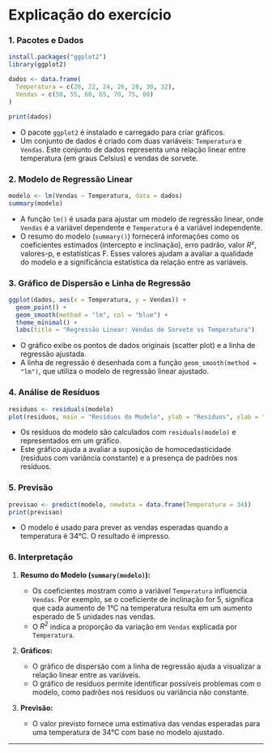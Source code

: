 # Explicação do exercício

### 1. **Pacotes e Dados**
```R
install.packages("ggplot2")
library(ggplot2)

dados <- data.frame(
  Temperatura = c(20, 22, 24, 26, 28, 30, 32),
  Vendas = c(50, 55, 60, 65, 70, 75, 80)
)

print(dados)
```
- O pacote `ggplot2` é instalado e carregado para criar gráficos.
- Um conjunto de dados é criado com duas variáveis: `Temperatura` e `Vendas`. Este conjunto de dados representa uma relação linear entre temperatura (em graus Celsius) e vendas de sorvete.

### 2. **Modelo de Regressão Linear**
```R
modelo <- lm(Vendas ~ Temperatura, data = dados)
summary(modelo)
```
- A função `lm()` é usada para ajustar um modelo de regressão linear, onde `Vendas` é a variável dependente e `Temperatura` é a variável independente.
- O resumo do modelo (`summary()`) fornecerá informações como os coeficientes estimados (intercepto e inclinação), erro padrão, valor $R²$, valores-p, e estatísticas F. Esses valores ajudam a avaliar a qualidade do modelo e a significância estatística da relação entre as variáveis.

### 3. **Gráfico de Dispersão e Linha de Regressão**
```R
ggplot(dados, aes(x = Temperatura, y = Vendas)) +
  geom_point() +
  geom_smooth(method = "lm", col = "blue") +
  theme_minimal() +
  labs(title = "Regressão Linear: Vendas de Sorvete vs Temperatura")
```
- O gráfico exibe os pontos de dados originais (scatter plot) e a linha de regressão ajustada.
- A linha de regressão é desenhada com a função `geom_smooth(method = "lm")`, que utiliza o modelo de regressão linear ajustado.

### 4. **Análise de Resíduos**
```R
residuos <- residuals(modelo)
plot(residuos, main = "Resíduos do Modelo", ylab = "Resíduos", xlab = "Índice")
```
- Os resíduos do modelo são calculados com `residuals(modelo)` e representados em um gráfico. 
- Este gráfico ajuda a avaliar a suposição de homocedasticidade (resíduos com variância constante) e a presença de padrões nos resíduos.

### 5. **Previsão**
```R
previsao <- predict(modelo, newdata = data.frame(Temperatura = 34))
print(previsao)
```
- O modelo é usado para prever as vendas esperadas quando a temperatura é 34°C. O resultado é impresso.

### 6. **Interpretação**
1. **Resumo do Modelo (`summary(modelo)`):**
   - Os coeficientes mostram como a variável `Temperatura` influencia `Vendas`. Por exemplo, se o coeficiente de inclinação for $5$, significa que cada aumento de 1°C na temperatura resulta em um aumento esperado de 5 unidades nas vendas.
   - O $R^2$ indica a proporção da variação em `Vendas` explicada por `Temperatura`.

2. **Gráficos:**
   - O gráfico de dispersão com a linha de regressão ajuda a visualizar a relação linear entre as variáveis.
   - O gráfico de resíduos permite identificar possíveis problemas com o modelo, como padrões nos resíduos ou variância não constante.

3. **Previsão:**
   - O valor previsto fornece uma estimativa das vendas esperadas para uma temperatura de 34°C com base no modelo ajustado.

---